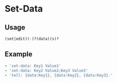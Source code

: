 # Set-Data

## Usage

```text
(set|edit)(-)?(data)(s)?
```

## Example

```yaml
- 'set-data: Key1 Value1'
- 'set-data: Key2 Value2;Key3 Value3'
- 'tell: {data:Key1}, {data:Key2}, {data:Key3}.'
```

